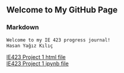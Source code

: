 ## Welcome to My GitHub Page

### Markdown

```markdown
Welcome to my IE 423 progress journal!
Hasan Yağız Kılıç
```
[IE423 Project 1 html file](423_Project_1.html)\
[IE423 Project 1 ipynb file](423_Project_1.ipynb)
